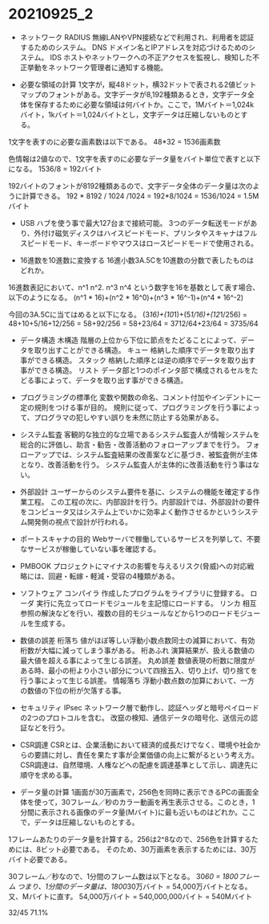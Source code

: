 # 20210925_2

- ネットワーク
RADIUS
無線LANやVPN接続などで利用され、利用者を認証するためのシステム。
DNS
ドメイン名とIPアドレスを対応づけるためのシステム。
IDS
ホストやネットワークへの不正アクセスを監視し、検知した不正挙動をネットワーク管理者に通知する機能。

- 必要な領域の計算
1文字が，縦48ドット，横32ドットで表される2値ビットマップのフォントがある。文字データが8,192種類あるとき，文字データ全体を保存するために必要な領域は何バイトか。ここで，1Mバイト＝1,024kバイト，1kバイト＝1,024バイトとし，文字データは圧縮しないものとする。

1文字を表すのに必要な画素数は以下である。
48*32 = 1536画素数

色情報は2値なので、1文字を表すのに必要なデータ量をバイト単位で表すと以下になる。
1536/8 = 192バイト

192バイトのフォントが8192種類あるので、文字データ全体のデータ量は次のように計算できる。
192 * 8192 / 1024 /1024 = 192*8/1024 = 1536/1024 = 1.5Mバイト

- USB
ハブを使う事で最大127台まで接続可能。
3つのデータ転送モードがあり、外付け磁気ディスクはハイスピードモード、プリンタやスキャナはフルスピードモード、キーボードやマウスはロースピードモードで使用される。

- 16進数を10進数に変換する
16進小数3A.5Cを10進数の分数で表したものはどれか。

16進数表記において、n^1 n^2. n^3 n^4 という数字を16を基数として表す場合、以下のようになる。
(n^1 * 16)+(n^2 * 16^0)+(n^3 * 16^-1)+(n^4 * 16^-2)

今回の3A.5Cに当てはめると以下になる。
(3*16)+(10*1)+(5*1/16)+(12*1/256)
= 48+10+5/16+12/256
= 58+92/256
= 58+23/64
= 3712/64+23/64
= 3735/64

- データ構造
木構造
階層の上位から下位に節点をたどることによって、データを取り出すことができる構造。
キュー
格納した順序でデータを取り出す事ができる構造。
スタック
格納した順序とは逆の順序でデータを取り出す事ができる構造。
リスト
データ部と1つのポインタ部で構成されるセルをたどる事によって、データを取り出す事ができる構造。

- プログラミングの標準化
変数や関数の命名、コメント付加やインデントに一定の規則をつける事が目的。
規則に従って、プログラミングを行う事によって、プログラマの犯しやすい誤りを未然に防止する効果がある。

- システム監査
客観的な独立的な立場であるシステム監査人が情報システムを総合的に評価し、助言・勧告・改善活動のフォローアップまでを行う。
フォローアップでは、システム監査結果の改善案などに基づき、被監査側が主体となり、改善活動を行う。
システム監査人が主体的に改善活動を行う事はない。

- 外部設計
ユーザーからのシステム要件を基に、システムの機能を確定する作業工程。
この工程の次に、内部設計を行う。内部設計では、外部設計の要件をコンピュータ又はシステム上でいかに効率よく動作させるかというシステム開発側の視点で設計が行われる。

- ポートスキャナの目的
Webサーバで稼働しているサービスを列挙して、不要なサービスが稼働していない事を確認する。

- PMBOOK
プロジェクトにマイナスの影響を与えるリスク(脅威)への対応戦略には、回避・転嫁・軽減・受容の4種類がある。

- ソフトウェア
コンパイラ
作成したプログラムをライブラリに登録する。
ローダ
実行に先立ってロードモジュールを主記憶にロードする。
リンカ
相互参照の解決などを行い、複数の目的モジュールなどから1つのロードモジュールを生成する。

- 数値の誤差
桁落ち
値がほぼ等しい浮動小数点数同士の減算において、有効桁数が大幅に減ってしまう事がある。
桁あふれ
演算結果が、扱える数値の最大値を超える事によって生じる誤差。
丸め誤差
数値表現の桁数に限度がある時、最小の桁より小さい部分について四捨五入、切り上げ、切り捨てを行う事によって生じる誤差。
情報落ち
浮動小数点数の加算において、一方の数値の下位の桁が欠落する事。

- セキュリティ
IPsec
ネットワーク層で動作し、認証ヘッダと暗号ペイロードの2つのプロトコルを含む。
改竄の検知、通信データの暗号化、送信元の認証などを行う。

- CSR調達
CSRとは、企業活動において経済的成長だけでなく、環境や社会からの要請に対し、責任を果たす事が企業価値の向上に繋がるという考え方。
CSR調達は、自然環境、人権などへの配慮を調達基準として示し、調達先に順守を求める事。

- データ量の計算
1画面が30万画素で，256色を同時に表示できるPCの画面全体を使って，30フレーム／秒のカラー動画を再生表示させる。このとき，1分間に表示される画像のデータ量(Mバイト)に最も近いものはどれか。ここで，データは圧縮しないものとする。

1フレームあたりのデータ量を計算する。256は2^8なので、256色を計算するためには、8ビット必要である。
そのため、30万画素を表示するためには、30万バイト必要である。

30フレーム／秒なので、1分間のフレーム数は以下となる。
30*60 = 1800フレーム
つまり、1分間のデータ量は、1800*30万バイト = 54,000万バイトとなる。
又、Mバイトに直す。
54,000万バイト = 540,000,000バイト = 540Mバイト

32/45 71.1%
